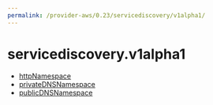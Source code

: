 ```yaml
---
permalink: /provider-aws/0.23/servicediscovery/v1alpha1/
---
```


# servicediscovery.v1alpha1



* [httpNamespace](httpNamespace.md)
* [privateDNSNamespace](privateDNSNamespace.md)
* [publicDNSNamespace](publicDNSNamespace.md)